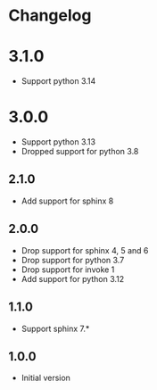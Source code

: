 # Changelog

# 3.1.0
* Support python 3.14

# 3.0.0
* Support python 3.13
* Dropped support for python 3.8

## 2.1.0

* Add support for sphinx 8

## 2.0.0

* Drop support for sphinx 4, 5 and 6
* Drop support for python 3.7
* Drop support for invoke 1
* Add support for python 3.12

## 1.1.0

* Support sphinx 7.*

## 1.0.0

* Initial version

